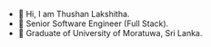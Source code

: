 - 👋 Hi, I am Thushan Lakshitha.
- 👀 Senior Software Engineer (Full Stack).
- 🌱 Graduate of University of Moratuwa, Sri Lanka.

<!---
ThushanLJ/ThushanLJ is a ✨ special ✨ repository because its `README.md` (this file) appears on your GitHub profile.
You can click the Preview link to take a look at your changes.
--->
